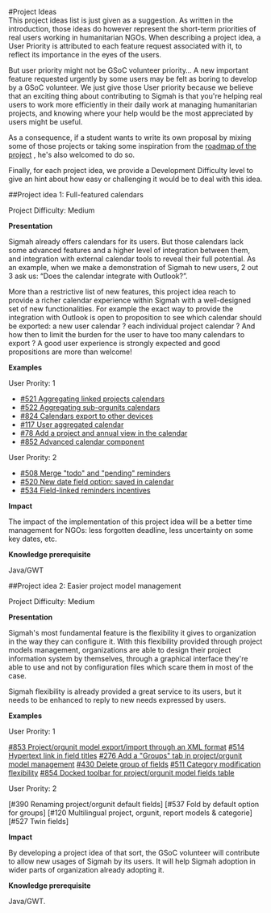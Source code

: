 #Project Ideas    
This project ideas list is just given as a suggestion. As written in the introduction, those ideas do however represent the short-term priorities of real users working in humanitarian NGOs. When describing a project idea, a User Priority is attributed to each feature request associated with it, to reflect its importance in the eyes of the users.

But user priority might not be GSoC volunteer priority… A new important feature requested urgently by some users may be felt as boring to develop by a GSoC volunteer. We just give those User priority because we believe that an exciting thing about contributing to Sigmah is that you're helping real users to work more efficiently in their daily work at managing humanitarian projects, and knowing where your help would be the most appreciated by users might be useful.

As a consequence, if a student wants to write its own proposal by mixing some of those projects or taking some inspiration from the [roadmap of the project](http://www.sigmah.org/issues/roadmap_page.php) , he's also welcomed to do so.

Finally, for each project idea, we provide a Development Difficulty level to give an hint about how easy or challenging it would be to deal with this idea.     

##Project idea 1: Full-featured calendars

Project Difficulty: Medium

**Presentation**

Sigmah already offers calendars for its users. But those calendars lack some advanced features and a higher level of integration between them, and integration with external calendar tools to reveal their full potential. As an example, when we make a demonstration of Sigmah to new users, 2 out 3 ask us: “Does the calendar integrate with Outlook?”.

More than a restrictive list of new features, this project idea reach to provide a richer calendar experience within Sigmah with a well-designed set of new functionalities. For example the exact way to provide the integration with Outlook is open to proposition to see which calendar should be exported: a new user calendar ? each individual project calendar ? And how then to limit the burden for the user to have too many calendars to export ? A good user experience is strongly expected and good propositions are more than welcome!

**Examples**

User Prority: 1

- [#521 Aggregating linked projects calendars](http://www.sigmah.org/issues/view.php?id=521)
- [#522 Aggregating sub-orgunits calendars](http://www.sigmah.org/issues/view.php?id=522)
- [#824 Calendars export to other devices](http://www.sigmah.org/issues/view.php?id=824)
- [#117 User aggregated calendar](http://www.sigmah.org/issues/view.php?id=117)
- [#78 Add a project and annual view in the calendar](http://www.sigmah.org/issues/view.php?id=78)
- [#852 Advanced calendar component](http://www.sigmah.org/issues/view.php?id=852)

User Prority: 2

- [#508 Merge "todo" and "pending" reminders](http://www.sigmah.org/issues/view.php?id=508)
- [#520 New date field option: saved in calendar](http://www.sigmah.org/issues/view.php?id=520)
- [#534 Field-linked reminders incentives](http://www.sigmah.org/issues/view.php?id=534)

**Impact**

The impact of the implementation of this project idea will be a better time management for NGOs: less forgotten deadline, less uncertainty on some key dates, etc.

**Knowledge prerequisite**

Java/GWT

##Project idea 2: Easier project model management

Project Difficulty: Medium

**Presentation**

Sigmah's most fundamental feature is the flexibility it gives to organization in the way they can configure it. With this flexibility provided through project models management, organizations are able to design their project information system by themselves, through a graphical interface they're able to use and not by configuration files which scare them in most of the case.

Sigmah flexibility is already provided a great service to its users, but it needs to be enhanced to reply to new needs expressed by users.

**Examples**

User Prority: 1

[#853 Project/orgunit model export/import through an XML format](http://www.sigmah.org/issues/view.php?id=853)
[#514 Hypertext link in field titles](http://www.sigmah.org/issues/view.php?id=514)
[#276 Add a "Groups" tab in project/orgunit model management](http://www.sigmah.org/issues/view.php?id=276)
[#430 Delete group of fields](http://www.sigmah.org/issues/view.php?id=430)
[#511 Category modification flexibility](http://www.sigmah.org/issues/view.php?id=511)
[#854 Docked toolbar for project/orgunit model fields table](http://www.sigmah.org/issues/view.php?id=854)

User Prority: 2

[#390 Renaming project/orgunit default fields]
[#537 Fold by default option for groups]
[#120 Multilingual project, orgunit, report models & categorie]
[#527 Twin fields]     

**Impact**

By developing a project idea of that sort, the GSoC volunteer will contribute to allow new usages of Sigmah by its users. It will help Sigmah adoption in wider parts of organization already adopting it.

**Knowledge prerequisite**

Java/GWT.
